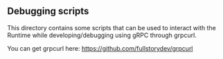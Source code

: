 ## Debugging scripts
This directory contains some scripts that can be used to interact with the Runtime while developing/debugging using gRPC through grpcurl.

You can get grpcurl here:
https://github.com/fullstorydev/grpcurl
